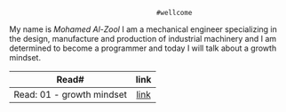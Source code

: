                                          #wellcome 
My name is _Mohamed Al-Zool_
I am a mechanical engineer specializing in the design, manufacture and production of industrial machinery and I am determined to become a programmer and today I will talk about a growth mindset.







|                                   Read#                     |               link                     |
| :---------------------------------------------------------: | :-----------------------------------------------------------: |
|                Read: 01 - growth mindset                    | [link](https://mohammad-alzool.github.io/new-repository)  |

